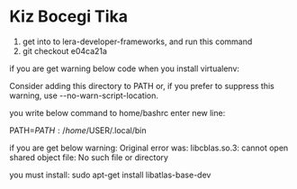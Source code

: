 # Kiz Bocegi Tika



1. get into to lera-developer-frameworks, and run this command
2. git checkout e04ca21a


if you are get warning below code when you install virtualenv:

Consider adding this directory to PATH or, if you prefer to suppress this warning, use --no-warn-script-location.

you write below command to home/bashrc enter new line:

PATH=$PATH:/home/$USER/.local/bin


if you are get below warning:
Original error was: libcblas.so.3: cannot open shared object file: No such file or directory


you must install:
sudo apt-get install libatlas-base-dev
